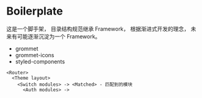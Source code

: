 # Boilerplate

这是一个脚手架，
目录结构规范继承 Framework，
根据渐进式开发的理念，
未来有可能逐渐沉淀为一个 Framework。

- grommet
- grommet-icons
- styled-components

```tsx
<Router>
  <Theme layout>
    <Switch modules> -> <Matched> - 匹配到的模块
      <Auth modules> ->
```
